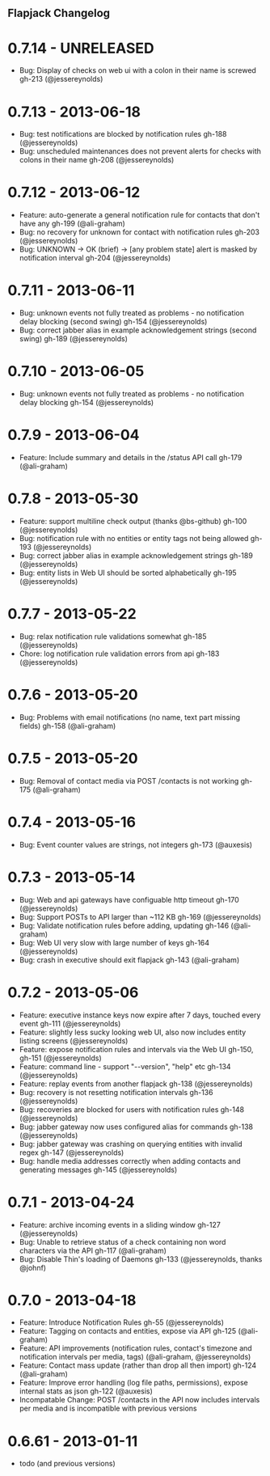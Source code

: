 ## Flapjack Changelog

# 0.7.14 - UNRELEASED
- Bug: Display  of checks on web ui with a colon in their name is screwed gh-213 (@jessereynolds)

# 0.7.13 - 2013-06-18
- Bug: test notifications are blocked by notification rules gh-188 (@jessereynolds)
- Bug: unscheduled maintenances does not prevent alerts for checks with colons in their name gh-208 (@jessereynolds)

# 0.7.12 - 2013-06-12
- Feature: auto-generate a general notification rule for contacts that don't have any gh-199 (@ali-graham)
- Bug: no recovery for unknown for contact with notification rules gh-203 (@jessereynolds)
- Bug: UNKNOWN -> OK (brief) -> [any problem state] alert is masked by notification interval gh-204 (@jessereynolds)

# 0.7.11 - 2013-06-11
- Bug: unknown events not fully treated as problems - no notification delay blocking (second swing) gh-154 (@jessereynolds)
- Bug: correct jabber alias in example acknowledgement strings (second swing) gh-189 (@jessereynolds)

# 0.7.10 - 2013-06-05
- Bug: unknown events not fully treated as problems - no notification delay blocking gh-154 (@jessereynolds)

# 0.7.9 - 2013-06-04
- Feature: Include summary and details in the /status API call gh-179 (@ali-graham)

# 0.7.8 - 2013-05-30
- Feature: support multiline check output (thanks @bs-github) gh-100 (@jessereynolds)
- Bug: notification rule with no entities or entity tags not being allowed gh-193 (@jessereynolds)
- Bug: correct jabber alias in example acknowledgement strings gh-189 (@jessereynolds)
- Bug: entity lists in Web UI should be sorted alphabetically gh-195 (@jessereynolds)

# 0.7.7 - 2013-05-22
- Bug: relax notification rule validations somewhat gh-185 (@jessereynolds)
- Chore: log notification rule validation errors from api gh-183 (@jessereynolds)

# 0.7.6 - 2013-05-20
- Bug: Problems with email notifications (no name, text part missing fields) gh-158 (@ali-graham)

# 0.7.5 - 2013-05-20
- Bug: Removal of contact media via POST /contacts is not working gh-175 (@ali-graham)

# 0.7.4 - 2013-05-16
- Bug: Event counter values are strings, not integers gh-173 (@auxesis)

# 0.7.3 - 2013-05-14
- Bug: Web and api gateways have configuable http timeout gh-170 (@jessereynolds)
- Bug: Support POSTs to API larger than ~112 KB gh-169 (@jessereynolds)
- Bug: Validate notification rules before adding, updating gh-146 (@ali-graham)
- Bug: Web UI very slow with large number of keys gh-164 (@jessereynolds)
- Bug: crash in executive should exit flapjack gh-143 (@ali-graham)

# 0.7.2 - 2013-05-06
- Feature: executive instance keys now expire after 7 days, touched every event gh-111 (@jessereynolds)
- Feature: slightly less sucky looking web UI, also now includes entity listing screens (@jessereynolds)
- Feature: expose notification rules and intervals via the Web UI gh-150, gh-151 (@jessereynolds)
- Feature: command line - support "--version", "help" etc gh-134 (@jessereynolds)
- Feature: replay events from another flapjack gh-138 (@jessereynolds)
- Bug: recovery is not resetting notification intervals gh-136 (@jessereynolds)
- Bug: recoveries are blocked for users with notification rules gh-148 (@jessereynolds)
- Bug: jabber gateway now uses configured alias for commands gh-138 (@jessereynolds)
- Bug: jabber gateway was crashing on querying entities with invalid regex gh-147 (@jessereynolds)
- Bug: handle media addresses correctly when adding contacts and generating messages gh-145 (@jessereynolds)

# 0.7.1 - 2013-04-24
- Feature: archive incoming events in a sliding window gh-127 (@jessereynolds)
- Bug: Unable to retrieve status of a check containing non word characters via the API gh-117 (@ali-graham)
- Bug: Disable Thin's loading of Daemons gh-133 (@jessereynolds, thanks @johnf)

# 0.7.0 - 2013-04-18
- Feature: Introduce Notification Rules gh-55 (@jessereynolds)
- Feature: Tagging on contacts and entities, expose via API gh-125 (@ali-graham)
- Feature: API improvements (notification rules, contact's timezone and notification intervals per media, tags) (@ali-graham, @jessereynolds)
- Feature: Contact mass update (rather than drop all then import) gh-124 (@ali-graham)
- Feature: Improve error handling (log file paths, permissions), expose internal stats as json gh-122 (@auxesis)
- Incompatable Change: POST /contacts in the API now includes intervals per media and is incompatible with previous versions

# 0.6.61 - 2013-01-11
- todo (and previous versions)
